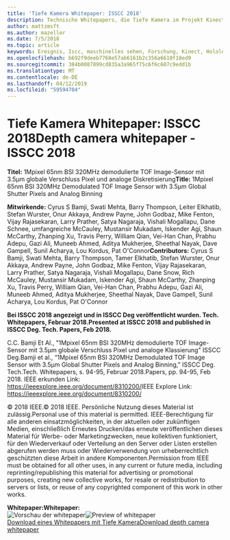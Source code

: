 ```yaml
---
title: 'Tiefe Kamera Whitepaper: ISSCC 2018'
description: Technische Whitepapers, die Tiefe Kamera im Projekt Kinect für Azure und die nächste Version von HoloLens verwendet werden.
author: mattzmsft
ms.author: mazeller
ms.date: 7/5/2018
ms.topic: article
keywords: Ereignis, Iscc, maschinelles sehen, Forschung, Kinect, Hololens, Tiefe, tof
ms.openlocfilehash: b692f9deeb7768e57ab6161b2c356a6610f18ed9
ms.sourcegitcommit: 384b0087899cd835a3a965f75c6f6c607c9edd1b
ms.translationtype: MT
ms.contentlocale: de-DE
ms.lasthandoff: 04/12/2019
ms.locfileid: "59594704"
---
```

# <a name="depth-camera-whitepaper---isscc-2018"></a><span data-ttu-id="6d843-104">Tiefe Kamera Whitepaper: ISSCC 2018</span><span class="sxs-lookup"><span data-stu-id="6d843-104">Depth camera whitepaper - ISSCC 2018</span></span>

<span data-ttu-id="6d843-105">**Titel:** 1Mpixel 65nm BSI 320MHz demodulierte TOF Image-Sensor mit 3.5μm globale Verschluss Pixel und analoge Diskretisierung</span><span class="sxs-lookup"><span data-stu-id="6d843-105">**Title:** 1Mpixel 65nm BSI 320MHz Demodulated TOF Image Sensor with 3.5μm Global Shutter Pixels and Analog Binning</span></span>

<span data-ttu-id="6d843-106">**Mitwirkende:** Cyrus S Bamji, Swati Mehta, Barry Thompson, Leiter Elkhatib, Stefan Wurster, Onur Akkaya, Andrew Payne, John Godbaz, Mike Fenton, Vijay Rajasekaran, Larry Prather, Satya Nagaraja, Vishali Mogallapu, Dane Schnee, umfangreiche McCauley, Mustansir Mukadam, Iskender Agi, Shaun McCarthy, Zhanping Xu, Travis Perry, William Qian, Vei-Han Chan, Prabhu Adepu, Gazi Ali, Muneeb Ahmed, Aditya Mukherjee, Sheethal Nayak, Dave Gampell, Sunil Acharya, Lou Kordus, Pat O'Connor</span><span class="sxs-lookup"><span data-stu-id="6d843-106">**Contributors:** Cyrus S Bamji, Swati Mehta, Barry Thompson, Tamer Elkhatib, Stefan Wurster, Onur Akkaya, Andrew Payne, John Godbaz, Mike Fenton, Vijay Rajasekaran, Larry Prather, Satya Nagaraja, Vishali Mogallapu, Dane Snow, Rich McCauley, Mustansir Mukadam, Iskender Agi, Shaun McCarthy, Zhanping Xu, Travis Perry, William Qian, Vei-Han Chan, Prabhu Adepu, Gazi Ali, Muneeb Ahmed, Aditya Mukherjee, Sheethal Nayak, Dave Gampell, Sunil Acharya, Lou Kordus, Pat O'Connor</span></span>

<span data-ttu-id="6d843-107">**Bei ISSCC 2018 angezeigt und in ISSCC Deg veröffentlicht wurden. Tech. Whitepapers, Februar 2018.**</span><span class="sxs-lookup"><span data-stu-id="6d843-107">**Presented at ISSCC 2018 and published in ISSCC Deg. Tech. Papers, Feb 2018.**</span></span>

<span data-ttu-id="6d843-108">C.</span><span class="sxs-lookup"><span data-stu-id="6d843-108">C.</span></span> <span data-ttu-id="6d843-109">Bamji Et Al., "1Mpixel 65nm BSI 320MHz demodulierte TOF Image-Sensor mit 3.5μm globale Verschluss Pixel und analoge Klassierung" ISSCC Deg.</span><span class="sxs-lookup"><span data-stu-id="6d843-109">Bamji et al., “1Mpixel 65nm BSI 320MHz Demodulated TOF Image Sensor with 3.5μm Global Shutter Pixels and Analog Binning,” ISSCC Deg.</span></span> <span data-ttu-id="6d843-110">Tech.</span><span class="sxs-lookup"><span data-stu-id="6d843-110">Tech.</span></span> <span data-ttu-id="6d843-111">Whitepapers, s. 94-95, Februar 2018.</span><span class="sxs-lookup"><span data-stu-id="6d843-111">Papers, pp. 94-95, Feb 2018.</span></span> <span data-ttu-id="6d843-112">IEEE erkunden Link: https://ieeexplore.ieee.org/document/8310200/</span><span class="sxs-lookup"><span data-stu-id="6d843-112">IEEE Explore Link: https://ieeexplore.ieee.org/document/8310200/</span></span>

<span data-ttu-id="6d843-113">© 2018 IEEE.</span><span class="sxs-lookup"><span data-stu-id="6d843-113">© 2018 IEEE.</span></span> <span data-ttu-id="6d843-114">Persönliche Nutzung dieses Material ist zulässig.</span><span class="sxs-lookup"><span data-stu-id="6d843-114">Personal use of this material is permitted.</span></span> <span data-ttu-id="6d843-115">IEEE-Berechtigung für alle anderen einsatzmöglichkeiten, in der aktuellen oder zukünftigen Medien, einschließlich Erneutes Drucken/das erneute veröffentlichen dieses Material für Werbe- oder Marketingzwecken, neue kollektiven funktioniert, für den Wiederverkauf oder Verteilung an den Server oder Listen erstellen abgerufen werden muss oder Wiederverwendung von urheberrechtlich geschützten diese Arbeit in andere Komponenten.</span><span class="sxs-lookup"><span data-stu-id="6d843-115">Permission from IEEE must be obtained for all other uses, in any current or future media, including reprinting/republishing this material for advertising or promotional purposes, creating new collective works, for resale or redistribution to servers or lists, or reuse of any copyrighted component of this work in other works.</span></span>

<span data-ttu-id="6d843-116">**Whitepaper:**</span><span class="sxs-lookup"><span data-stu-id="6d843-116">**Whitepaper:**</span></span><br>
<span data-ttu-id="6d843-117">![Vorschau der whitepaper](images/depth-camera-isscc.PNG)</span><span class="sxs-lookup"><span data-stu-id="6d843-117">![Preview of whitepaper](images/depth-camera-isscc.PNG)</span></span><br>
[<span data-ttu-id="6d843-118">Download eines Whitepapers mit Tiefe Kamera</span><span class="sxs-lookup"><span data-stu-id="6d843-118">Download depth camera whitepaper</span></span>](images/Depth-Camera-ISSCC-2018.pdf)
